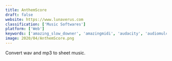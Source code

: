 ```yaml
---
title: AnthemScore
draft: false 
website: https://www.lunaverus.com
classification: ['Music Softwares']
platform: ['Web']
keywords: ['amazing_slow_downer', 'amazingmidi', 'audacity', 'audiomulch', 'audioretoucher', 'audiveris', 'fluidsynth', 'mudic', 'musictrans', 'neuratron_audioscore', 'phasex', 'sonal', 'sonic_visualiser', 'transcribe', 'tune_transcriber', 'widi_recognition_system', 'zynaddsubfx']
image: 2020/04/AnthemScore.png
---
```

Convert wav and mp3 to sheet music.